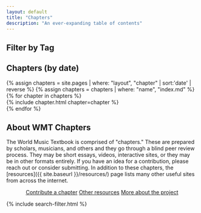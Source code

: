 ```yaml
---
layout: default
title: "Chapters"
description: "An ever-expanding table of contents"
---
```

## Filter by Tag

<div id = "tagList"></div>

## Chapters (by date)

<div id = "itemList">
    {% assign chapters = site.pages | where: "layout", "chapter" | sort:'date' | reverse %}
    {% assign chapters = chapters | where: "name", "index.md" %}
    {% for chapter in chapters %}
      <div class = "item">
        {% include chapter.html chapter=chapter %}
      </div>
    {% endfor %}
</div>

<div class="top-border"></div>

## About WMT Chapters

The World Music Textbook is comprised of "chapters." These are prepared by scholars, musicians, and others and they go through a blind peer review process. They may be short essays, videos, interactive sites, or they may be in other formats entirely. If you have an idea for a contribution, please reach out or consider submitting. In addition to these chapters, the [resources]({{ site.baseurl }}/resources/) page lists many other useful sites from across the internet.

<p>
<center>
  <a href="{{ site.baseurl }}/call/" class="btn">Contribute a chapter</a>
  <a href="{{ site.baseurl }}/resources" class="btn">Other resources</a>
  <a href="{{ site.baseurl }}/about/" class="btn">More about the project</a>
</center>
</p>

{% include search-filter.html %}
